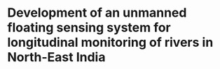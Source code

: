 # Development of an unmanned floating sensing system for longitudinal monitoring of rivers in North-East India
